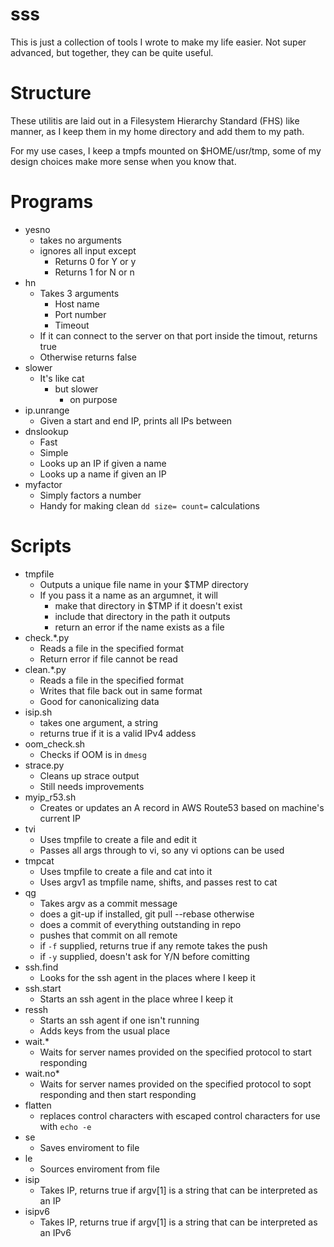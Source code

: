 # sss

This is just a collection of tools I wrote to make my life easier. 
Not super advanced, but together, they can be quite useful.


# Structure
These utilitis are laid out in a Filesystem Hierarchy Standard (FHS) like manner, as I keep them in my home directory and add them to my path.

For my use cases, I keep a tmpfs mounted on $HOME/usr/tmp, some of my design choices make more sense when you know that.

# Programs
- yesno
  - takes no arguments
  - ignores all input except
    - Returns 0 for Y or y
    - Returns 1 for N or n
- hn
  - Takes 3 arguments
    - Host name
    - Port number
    - Timeout
  - If it can connect to the server on that port inside the timout, returns true
  - Otherwise returns false
- slower
  - It's like cat
    - but slower
      - on purpose
- ip.unrange
  - Given a start and end IP, prints all IPs between
- dnslookup
  - Fast
  - Simple
  - Looks up an IP if given a name
  - Looks up a name if given an IP
- myfactor
  - Simply factors a number
  - Handy for making clean `dd size= count=` calculations

# Scripts

- tmpfile
  - Outputs a unique file name in your $TMP directory
  - If you pass it a name as an argumnet, it will 
    - make that directory in $TMP if it doesn't exist
    - include that directory in the path it outputs
    - return an error if the name exists as a file
- check.*.py
  - Reads a file in the specified format
  - Return error if file cannot be read
- clean.*.py
  - Reads a file in the specified format
  - Writes that file back out in same format
  - Good for canonicalizing data
- isip.sh
  - takes one argument, a string
  - returns true if it is a valid IPv4 addess
- oom_check.sh
  - Checks if OOM is in `dmesg`
- strace.py
  - Cleans up strace output
  - Still needs improvements
- myip_r53.sh
  - Creates or updates an A record in AWS Route53 based on machine's current IP
- tvi
  - Uses tmpfile to create a file and edit it
  - Passes all args through to vi, so any vi options can be used
- tmpcat
  - Uses tmpfile to create a file and cat into it
  - Uses argv1 as tmpfile name, shifts, and passes rest to cat
- qg
  - Takes argv as a commit message
  - does a git-up if installed, git pull --rebase otherwise
  - does a commit of everything outstanding in repo
  - pushes that commit on all remote
  - if `-f` supplied, returns true if any remote takes the push
  - if `-y` supplied, doesn't ask for Y/N before comitting
- ssh.find
  - Looks for the ssh agent in the places where I keep it
- ssh.start
  - Starts an ssh agent in the place whree I keep it
- ressh
  - Starts an ssh agent if one isn't running
  - Adds keys from the usual place
- wait.*
    - Waits for server names provided on the specified protocol to start responding
- wait.no*
    - Waits for server names provided on the specified protocol to sopt responding and then start responding
- flatten
  - replaces control characters with escaped control characters for use with `echo -e`
- se
  - Saves enviroment to file
- le
  - Sources enviroment from file
- isip
  - Takes IP, returns true if argv[1] is a string that can be interpreted as an IP
- isipv6
  - Takes IP, returns true if argv[1] is a string that can be interpreted as an IPv6
